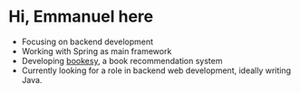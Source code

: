 # Hi, Emmanuel here

- Focusing on backend development
- Working with Spring as main framework
- Developing [bookesy](https://github.com/emmariescurrena/bookesy), a book recommendation system
- Currently looking for a role in backend web development, ideally writing Java. 
